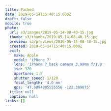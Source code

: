 ```yaml
---
title: Packed
date: 2019-05-14T15:40:15.000Z
draft: false
mobile: true
photo:
  url: s3/images/2019-05-14-08-40-15.jpg
  thumb: s3/thumbs/2019-05-14-08-40-15.jpg
  preview: s3/previews/2019-05-14-08-40-15.jpg
  created: 2019-05-14T15:40:15.000Z
  exif:
    make: Apple
    model: 'iPhone 7'
    lens: 'iPhone 7 back camera 3.99mm f/1.8'
    iso: 320
    aperture: 1.8
    shutter_speed: 1/120
    focal_length: '4.0 mm'
    gps: '47.6894805555556 -122.309075'
  title: null
  caption: null
links: []
---
```



